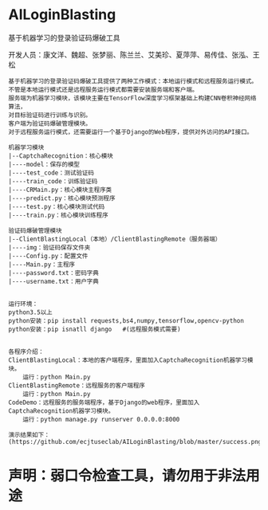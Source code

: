 # AILoginBlasting
基于机器学习的登录验证码爆破工具

开发人员：康文洋、魏超、张梦丽、陈兰兰、艾美珍、夏萍萍、易传佳、张泓、王松

    基于机器学习的登录验证码爆破工具提供了两种工作模式：本地运行模式和远程服务运行模式。
    不管是本地运行模式还是远程服务运行模式都需要安装服务端和客户端。
    服务端为机器学习模块，该模块主要在TensorFlow深度学习框架基础上构建CNN卷积神经网络算法，
    对目标验证码进行训练与识别。
    客户端为验证码爆破管理模块。
    对于远程服务运行模式，还需要运行一个基于Django的Web程序，提供对外访问的API接口。

    机器学习模块
    |--CaptchaRecognition：核心模块
    |----model：保存的模型
    |----test_code：测试验证码
    |----train_code：训练验证码
    |----CRMain.py：核心模块主程序类
    |----predict.py：核心模块预测程序
    |----test.py：核心模块测试代码
    |----train.py：核心模块训练程序

    验证码爆破管理模块
    |--ClientBlastingLocal（本地）/ClientBlastingRemote（服务器端）
    |----img：验证码保存文件夹
    |----Config.py：配置文件
    |----Main.py：主程序
    |----password.txt：密码字典
    |----username.txt：用户字典


    运行环境：
    python3.5以上
    python安装：pip install requests,bs4,numpy,tensorflow,opencv-python
    python安装：pip isnatll django   #(远程服务模式需要)


    各程序介绍：
    ClientBlastingLocal：本地的客户端程序，里面加入CaptchaRecognition机器学习模块。
        运行：python Main.py
    ClientBlastingRemote：远程服务的客户端程序
        运行：python Main.py
    CodeDemo：远程服务的服务端程序，基于Django的web程序，里面加入CaptchaRecognition机器学习模块。
        运行：python manage.py runserver 0.0.0.0:8000

    演示结果如下：
    (https://github.com/ecjtuseclab/AILoginBlasting/blob/master/success.png)

# 声明：弱口令检查工具，请勿用于非法用途

